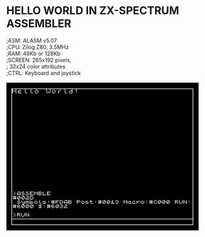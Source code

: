 # HELLO WORLD IN ZX-SPECTRUM ASSEMBLER
;ASM:     ALASM v5.07<br/>
;CPU:     Zilog Z80, 3.5MHz<br/>
;RAM:     48Kb or 128Kb<br/>
;SCREEN:  265x192 pixels,<br/>
;         32x24 color attributes<br/>
;CTRL:    Keyboard and joystick<br/>
<br/>
![Screenshot](screen.png)

